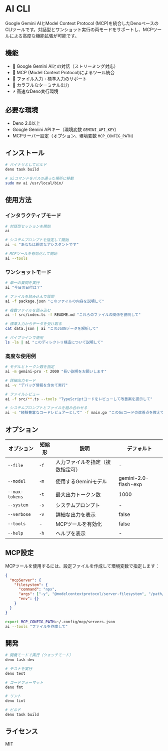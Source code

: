 # AI CLI

Google Gemini AIとModel Context Protocol (MCP)を統合したDenoベースのCLIツールです。対話型とワンショット実行の両モードをサポートし、MCPツールによる高度な機能拡張が可能です。

## 機能

- 🤖 Google Gemini AIとの対話（ストリーミング対応）
- 🔧 MCP (Model Context Protocol)によるツール統合
- 📁 ファイル入力・標準入力のサポート
- 🎨 カラフルなターミナル出力
- ⚡ 高速なDeno実行環境

## 必要な環境

- Deno 2.0以上
- Google Gemini APIキー（環境変数 `GEMINI_API_KEY`）
- MCPサーバー設定（オプション、環境変数 `MCP_CONFIG_PATH`）

## インストール

```bash
# バイナリとしてビルド
deno task build

# aiコマンドをパスの通った場所に移動
sudo mv ai /usr/local/bin/
```

## 使用方法

### インタラクティブモード

```bash
# 対話型セッションを開始
ai

# システムプロンプトを指定して開始
ai -s "あなたは親切なアシスタントです"

# MCPツールを有効化して開始
ai --tools
```

### ワンショットモード

```bash
# 単一の質問を実行
ai "今日の日付は？"

# ファイルを読み込んで質問
ai -f package.json "このファイルの内容を説明して"

# 複数ファイルを読み込む
ai -f src/index.ts -f README.md "これらのファイルの関係を説明して"

# 標準入力からデータを受け取る
cat data.json | ai "このJSONデータを解析して"

# パイプラインで使用
ls -la | ai "このディレクトリ構造について説明して"
```

### 高度な使用例

```bash
# モデルとトークン数を指定
ai -m gemini-pro -t 2000 "長い説明をお願いします"

# 詳細出力モード
ai -v "デバッグ情報を含めて実行"

# ファイルレビュー
ai -f src/**.ts --tools "TypeScriptコードをレビューして改善案を提示して"

# システムプロンプトとファイルを組み合わせる
ai -s "経験豊富なコードレビュアーとして" -f main.go "このGoコードの改善点を教えて"
```

## オプション

| オプション | 短縮形 | 説明 | デフォルト |
|---------|-------|------|----------|
| `--file` | `-f` | 入力ファイルを指定（複数指定可） | - |
| `--model` | `-m` | 使用するGeminiモデル | gemini-2.0-flash-exp |
| `--max-tokens` | `-t` | 最大出力トークン数 | 1000 |
| `--system` | `-s` | システムプロンプト | - |
| `--verbose` | `-v` | 詳細な出力を表示 | false |
| `--tools` | - | MCPツールを有効化 | false |
| `--help` | `-h` | ヘルプを表示 | - |

## MCP設定

MCPツールを使用するには、設定ファイルを作成して環境変数で指定します：

```json
{
  "mcpServer": {
    "filesystem": {
      "command": "npx",
      "args": ["-y", "@modelcontextprotocol/server-filesystem", "/path/to/workspace"],
      "env": {}
    }
  }
}
```

```bash
export MCP_CONFIG_PATH=~/.config/mcp/servers.json
ai --tools "ファイルを作成して"
```

## 開発

```bash
# 開発モードで実行（ウォッチモード）
deno task dev

# テストを実行
deno test

# コードフォーマット
deno fmt

# リント
deno lint

# ビルド
deno task build
```

## ライセンス

MIT
